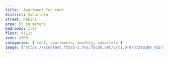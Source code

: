 ```yaml
---
title:  Apartment for rent
district: Saburtalo
street: Pekini
area: 55 sq meters
bedrooms: 1(2)
floor: 9(12)
rent: $500
categories: [ rent, apartments, monthly, saburtalo ]
image: ["https://scontent.ftbs5-1.fna.fbcdn.net/v/t1.0-9/37290289_435712030241800_4974877433753763840_n.jpg?_nc_cat=0&oh=47c2748fc52d6e4c1bde4af6e1c7c064&oe=5BD01240", "https://scontent.ftbs5-1.fna.fbcdn.net/v/t1.0-9/37576995_435712073575129_3384946228004388864_n.jpg?_nc_cat=0&oh=6535db1e41c8e44797ecfa252d89f41f&oe=5BD0BF79", "https://scontent.ftbs5-1.fna.fbcdn.net/v/t1.0-9/37349399_435712113575125_1384223390625169408_n.jpg?_nc_cat=0&oh=547d40559e29081df89cd792b3f9f0c3&oe=5BD12A4E", "https://scontent.ftbs5-1.fna.fbcdn.net/v/t1.0-9/37344157_435712160241787_6098390983752286208_n.jpg?_nc_cat=0&oh=c56d58b7fb8ba9f95edd03a98f40e94a&oe=5BE4DCB6"]
---
```

